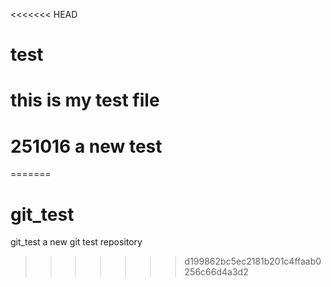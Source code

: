<<<<<<< HEAD
# test
# this is my test file
# 251016 a new test
=======
# git_test
git_test a new git test repository
>>>>>>> d199862bc5ec2181b201c4ffaab0256c66d4a3d2
